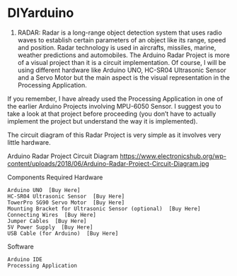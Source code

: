 # DIYarduino

1. RADAR:
Radar is a long-range object detection system that uses radio waves to establish certain parameters of an object like its range, speed and position. Radar technology is used in aircrafts, missiles, marine, weather predictions and automobiles.
The Arduino Radar Project is more of a visual project than it is a circuit implementation. Of course, I will be using different hardware like Arduino UNO, HC-SR04 Ultrasonic Sensor and a Servo Motor but the main aspect is the visual representation in the Processing Application.

If you remember, I have already used the Processing Application in one of the earlier Arduino Projects involving MPU-6050 Sensor. I suggest you to take a look at that project before proceeding (you don’t have to actually implement the project but understand the way it is implemented).

The circuit diagram of this Radar Project is very simple as it involves very little hardware.

Arduino Radar Project Circuit Diagram
https://www.electronicshub.org/wp-content/uploads/2018/06/Arduino-Radar-Project-Circuit-Diagram.jpg

Components Required
Hardware

    Arduino UNO  [Buy Here]
    HC-SR04 Ultrasonic Sensor  [Buy Here]
    TowerPro SG90 Servo Motor  [Buy Here]
    Mounting Bracket for Ultrasonic Sensor (optional)  [Buy Here]
    Connecting Wires  [Buy Here]
    Jumper Cables  [Buy Here]
    5V Power Supply  [Buy Here]
    USB Cable (for Arduino)  [Buy Here]

Software

    Arduino IDE
    Processing Application
